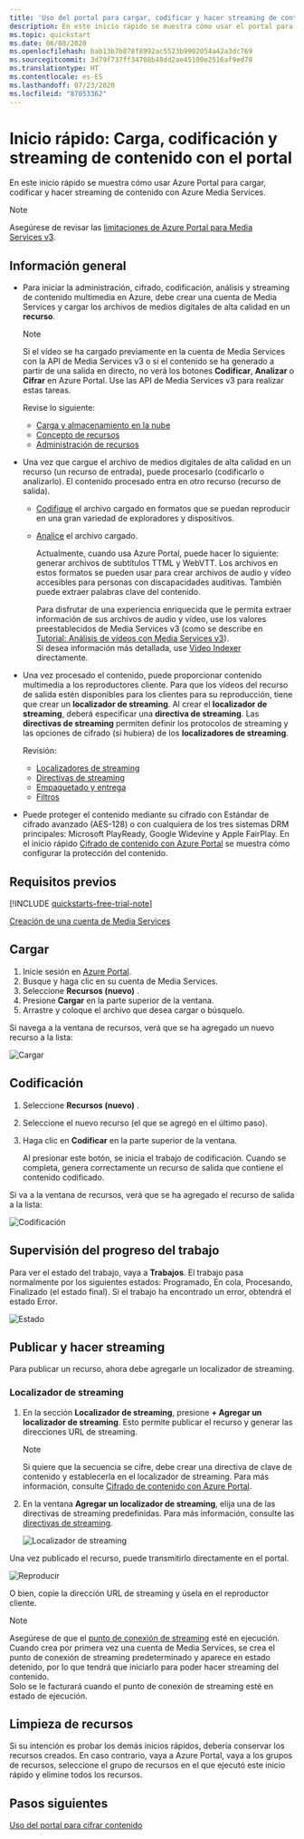 ```yaml
---
title: 'Uso del portal para cargar, codificar y hacer streaming de contenido: Azure'
description: En este inicio rápido se muestra cómo usar el portal para cargar, codificar y hacer streaming de contenido con Azure Media Services.
ms.topic: quickstart
ms.date: 06/08/2020
ms.openlocfilehash: bab13b7b878f8992ac5523b9902054a42a3dc769
ms.sourcegitcommit: 3d79f737ff34708b48dd2ae45100e2516af9ed78
ms.translationtype: HT
ms.contentlocale: es-ES
ms.lasthandoff: 07/23/2020
ms.locfileid: "87053362"
---
```

# <a name="quickstart-upload-encode-and-stream-content-with-portal"></a>Inicio rápido: Carga, codificación y streaming de contenido con el portal

En este inicio rápido se muestra cómo usar Azure Portal para cargar, codificar y hacer streaming de contenido con Azure Media Services.

> [!NOTE]
> Asegúrese de revisar las [limitaciones de Azure Portal para Media Services v3](frequently-asked-questions.md#what-are-the-azure-portal-limitations-for-media-services-v3).
  
## <a name="overview"></a>Información general

* Para iniciar la administración, cifrado, codificación, análisis y streaming de contenido multimedia en Azure, debe crear una cuenta de Media Services y cargar los archivos de medios digitales de alta calidad en un **recurso**. 
    
    > [!NOTE]
    > Si el vídeo se ha cargado previamente en la cuenta de Media Services con la API de Media Services v3 o si el contenido se ha generado a partir de una salida en directo, no verá los botones **Codificar**, **Analizar** o **Cifrar** en Azure Portal. Use las API de Media Services v3 para realizar estas tareas.

    Revise lo siguiente: 

  * [Carga y almacenamiento en la nube](storage-account-concept.md)
  * [Concepto de recursos](assets-concept.md)
  * [Administración de recursos](manage-asset-concept.md)
* Una vez que cargue el archivo de medios digitales de alta calidad en un recurso (un recurso de entrada), puede procesarlo (codificarlo o analizarlo). El contenido procesado entra en otro recurso (recurso de salida). 
    * [Codifique](encoding-concept.md) el archivo cargado en formatos que se puedan reproducir en una gran variedad de exploradores y dispositivos.
    * [Analice](analyzing-video-audio-files-concept.md) el archivo cargado. 

        Actualmente, cuando usa Azure Portal, puede hacer lo siguiente: generar archivos de subtítulos TTML y WebVTT. Los archivos en estos formatos se pueden usar para crear archivos de audio y vídeo accesibles para personas con discapacidades auditivas. También puede extraer palabras clave del contenido.

        Para disfrutar de una experiencia enriquecida que le permita extraer información de sus archivos de audio y vídeo, use los valores preestablecidos de Media Services v3 (como se describe en [Tutorial: Análisis de vídeos con Media Services v3](analyze-videos-tutorial-with-api.md)). <br/>Si desea información más detallada, use [Video Indexer](../video-indexer/index.yml) directamente.    
* Una vez procesado el contenido, puede proporcionar contenido multimedia a los reproductores cliente. Para que los vídeos del recurso de salida estén disponibles para los clientes para su reproducción, tiene que crear un **localizador de streaming**. Al crear el **localizador de streaming**, deberá especificar una **directiva de streaming**. Las **directivas de streaming** permiten definir los protocolos de streaming y las opciones de cifrado (si hubiera) de los **localizadores de streaming**.
    
    Revisión:

    * [Localizadores de streaming](streaming-locators-concept.md)
    * [Directivas de streaming](streaming-policy-concept.md)
    * [Empaquetado y entrega](dynamic-packaging-overview.md)
    * [Filtros](filters-concept.md)
* Puede proteger el contenido mediante su cifrado con Estándar de cifrado avanzado (AES-128) o con cualquiera de los tres sistemas DRM principales: Microsoft PlayReady, Google Widevine y Apple FairPlay. En el inicio rápido [Cifrado de contenido con Azure Portal](encrypt-content-quickstart.md) se muestra cómo configurar la protección del contenido.
        
## <a name="prerequisites"></a>Requisitos previos

[!INCLUDE [quickstarts-free-trial-note](../../../includes/quickstarts-free-trial-note.md)]

[Creación de una cuenta de Media Services](create-account-howto.md#use-the-azure-portal)

## <a name="upload"></a>Cargar

1. Inicie sesión en [Azure Portal](https://portal.azure.com/).
1. Busque y haga clic en su cuenta de Media Services.
1. Seleccione **Recursos (nuevo)** .
1. Presione **Cargar** en la parte superior de la ventana. 
1. Arrastre y coloque el archivo que desea cargar o búsquelo.

Si navega a la ventana de recursos, verá que se ha agregado un nuevo recurso a la lista:

![Cargar](./media/manage-assets-quickstart/upload.png)

## <a name="encode"></a>Codificación

1. Seleccione **Recursos (nuevo)** .
1. Seleccione el nuevo recurso (el que se agregó en el último paso).
1. Haga clic en **Codificar** en la parte superior de la ventana.

    Al presionar este botón, se inicia el trabajo de codificación. Cuando se completa, genera correctamente un recurso de salida que contiene el contenido codificado.

Si va a la ventana de recursos, verá que se ha agregado el recurso de salida a la lista:

![Codificación](./media/manage-assets-quickstart/encode.png)

## <a name="monitor-the-job-progress"></a>Supervisión del progreso del trabajo

Para ver el estado del trabajo, vaya a **Trabajos**. El trabajo pasa normalmente por los siguientes estados: Programado, En cola, Procesando, Finalizado (el estado final). Si el trabajo ha encontrado un error, obtendrá el estado Error.

![Estado](./media/manage-assets-quickstart/job-status.png)

## <a name="publish-and-stream"></a>Publicar y hacer streaming

Para publicar un recurso, ahora debe agregarle un localizador de streaming.

### <a name="streaming-locator"></a>Localizador de streaming 

1. En la sección **Localizador de streaming**, presione **+ Agregar un localizador de streaming**.
    Esto permite publicar el recurso y generar las direcciones URL de streaming.

    > [!NOTE]
    > Si quiere que la secuencia se cifre, debe crear una directiva de clave de contenido y establecerla en el localizador de streaming. Para más información, consulte [Cifrado de contenido con Azure Portal](encrypt-content-quickstart.md).
1. En la ventana **Agregar un localizador de streaming**, elija una de las directivas de streaming predefinidas. Para más información, consulte las [directivas de streaming](streaming-policy-concept.md).

    ![Localizador de streaming](./media/manage-assets-quickstart/streaming-locator.png)

Una vez publicado el recurso, puede transmitirlo directamente en el portal. 

![Reproducir](./media/manage-assets-quickstart/publish.png)

O bien, copie la dirección URL de streaming y úsela en el reproductor cliente.

> [!NOTE]
> Asegúrese de que el [punto de conexión de streaming](streaming-endpoint-concept.md) esté en ejecución. Cuando crea por primera vez una cuenta de Media Services, se crea el punto de conexión de streaming predeterminado y aparece en estado detenido, por lo que tendrá que iniciarlo para poder hacer streaming del contenido.<br/>Solo se le facturará cuando el punto de conexión de streaming esté en estado de ejecución.

## <a name="cleanup-resources"></a>Limpieza de recursos

Si su intención es probar los demás inicios rápidos, debería conservar los recursos creados. En caso contrario, vaya a Azure Portal, vaya a los grupos de recursos, seleccione el grupo de recursos en el que ejecutó este inicio rápido y elimine todos los recursos.

## <a name="next-steps"></a>Pasos siguientes

[Uso del portal para cifrar contenido](encrypt-content-quickstart.md)
